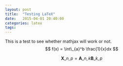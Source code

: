 ```yaml
---
layout: post
title:  "Testing LaTeX"
date:   2015-04-01 20:40:00
categories: latex
tags: 
---
```


This is a test to see whether mathjax will work or not.
$$ f(x) = \int\_{a}^b \frac{1}{x}dx $$

$$ \mathbf{X}\_{n,p} = \mathbf{A}\_{n,k} \mathbf{B}\_{k,p} $$
